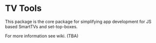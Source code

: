 # TV Tools
This package is the core package for simplifying app development for JS based
SmartTVs and set-top-boxes.

For more information see wiki. (TBA)
